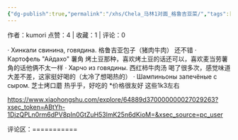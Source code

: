 ```yaml
---
{"dg-publish":true,"permalink":"/xhs/Chela_马林1对面_格鲁吉亚菜/","tags":["rednote","圣彼得堡"],"created":"2025-03-17T22:13:52.283+08:00","updated":"2025-03-19T21:48:39.852+08:00"}
---
```


作者：kumori
点赞：4   |   收藏：1   |   评论：0

· Хинкали свинина, говядина. 格鲁吉亚包子（猪肉牛肉） 还不错
· Картофель "Айдахо" 薯角 烤土豆那种，喜欢烤土豆的话还可以，喜欢麦当劳薯角的话他俩不太一样
· Харчо из говядины. 西红柿牛肉汤 喝了很多次，感觉味道大差不差，这家挺好喝的（太冷了想喝热的）
· Шампиньоны запечёные с сыром. 芝士烤口蘑 热乎乎，好吃的
*价格很友好 这些1k3左右

https://www.xiaohongshu.com/explore/64889d370000000027029263?xsec_token=ABtYh-1DjzQPLn0rm6dPV8pIn0GtZuH53lmK25n6dKioM=&xsec_source=pc_user

评论区：===========

